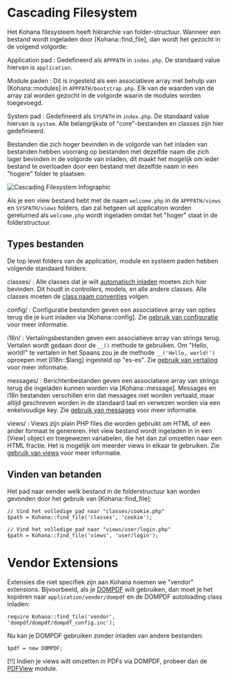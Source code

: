 # Cascading Filesystem

Het Kohana filesysteem heeft hiërarchie van folder-structuur. Wanneer een bestand wordt ingeladen door [Kohana::find_file], dan wordt het gezocht in de volgend volgorde:

Application pad
: Gedefineerd als `APPPATH` in `index.php`. De standaard value hiervan is `application`.

Module paden
: Dit is ingesteld als een associatieve array met behulp van [Kohana::modules] in `APPPATH/bootstrap.php`. Elk van de waarden van de array zal worden gezocht in de volgorde waarin de modules worden toegevoegd.

System pad
: Gedefineerd als `SYSPATH` in `index.php`. De standaard value hiervan is `system`. Alle belangrijkste of "core"-bestanden en classes zijn hier gedefinieerd.

Bestanden die zich hoger bevinden in de volgorde van het inladen van bestanden hebben voorrang op bestanden met dezelfde naam die zich lager bevinden in de volgorde van inladen, dit maakt het mogelijk om ieder bestand te overloaden door een bestand met dezelfde naam in een "hogere" folder te plaatsen:

![Cascading Filesystem Infographic](img/cascading_filesystem.png)

Als je een view bestand hebt met de naam `welcome.php` in de `APPPATH/views` en `SYSPATH/views` folders, dan zal hetgeen uit application worden gereturned als `welcome.php` wordt ingeladen omdat het "hoger" staat in de folderstructuur.

## Types bestanden

De top level folders van de application, module en systeem paden hebben volgende standaard folders:

classes/
:  Alle classes dat je wilt [automatisch inladen](using.autoloading) moeten zich hier
   bevinden. Dit houdt in controllers, models, en alle andere classes. Alle classes moeten 
   de [class naam conventies](about.conventions#classes) volgen.

config/
:  Configuratie bestanden geven een associatieve array van opties terug die je kunt
   inladen via [Kohana::config]. Zie [gebruik van configuratie](using.configuration) voor
   meer informatie.

i18n/
:  Vertalingsbestanden geven een associatieve array van strings terug. Vertalen wordt 
   gedaan door de `__()` methode te gebruiken. Om "Hello, world!" te vertalen in het 
   Spaans zou je de methode `__('Hello, world!')` oproepen met [I18n::$lang] ingesteld op "es-es".
   Zie [gebruik van vertaling](using.translation) voor meer informatie.

messages/
:  Berichtenbestanden geven een associatieve array van strings terug die ingeladen kunnen 
   worden via [Kohana::message]. Messages en i18n bestanden verschillen erin dat messages
   niet worden vertaald, maar altijd geschreven worden in de standaard taal en verwezen worden 
   via een enkelvoudige key. Zie [gebruik van messages](using.messages) voor meer informatie.

views/
:  Views zijn plain PHP files die worden gebruikt om HTML of een ander formaat te genereren. Het view bestand wordt
   ingeladen in in een [View] object en toegewezen variabelen, die het dan zal omzetten naar een HTML fractie. Het is mogelijk om meerder views in elkaar te gebruiken.
   Zie [gebruik van views](usings.views) voor meer informatie.

## Vinden van betanden

Het pad naar eender welk bestand in de folderstructuur kan worden gevonden door het gebruik van [Kohana::find_file]:

    // Vind het volledige pad naar "classes/cookie.php"
    $path = Kohana::find_file('classes', 'cookie');

    // Vind het volledige pad naar "views/user/login.php"
    $path = Kohana::find_file('views', 'user/login');


# Vendor Extensions

Extensies die niet specifiek zijn aan Kohana noemen we "vendor" extensions.
Bijvoorbeeld, als je [DOMPDF](http://code.google.com/p/dompdf) wilt gebruiken,
dan moet je het kopiëren naar `application/vendor/dompdf` en de DOMPDF
autoloading class inladen:

    require Kohana::find_file('vendor', 'dompdf/dompdf/dompdf_config.inc');

Nu kan je DOMPDF gebruiken zonder inladen van andere bestanden:

    $pdf = new DOMPDF;

[!!] Indien je views wilt omzetten in PDFs via DOMPDF, probeer dan de
[PDFView](http://github.com/shadowhand/pdfview) module.
